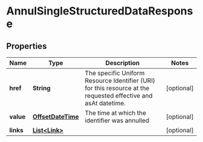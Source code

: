 

# AnnulSingleStructuredDataResponse

## Properties

Name | Type | Description | Notes
------------ | ------------- | ------------- | -------------
**href** | **String** | The specific Uniform Resource Identifier (URI) for this resource at the requested effective and asAt datetime. |  [optional]
**value** | [**OffsetDateTime**](OffsetDateTime.md) | The time at which the identifier was annulled |  [optional]
**links** | [**List&lt;Link&gt;**](Link.md) |  |  [optional]




